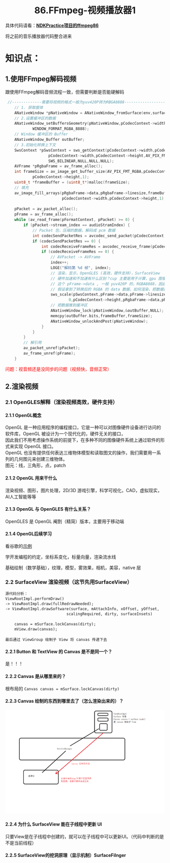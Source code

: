 # <center>86.FFmpeg-视频播放器1<center>

具体代码请看：**[NDKPractice项目的ffmpeg86](https://github.com/EastUp/NDKPractice/tree/master/ffmpeg86)**

将之前的音乐播放器代码整合进来

# 知识点：

## 1.使用FFmpeg解码视频

跟使用FFmpeg解码音频流程一致，但需要判断是否能硬解码

```c++
 //-------------需要将视频的格式一般为yuv420P转为RBGA8888-------------------------//
    // 1. 获取窗体
    ANativeWindow *pNativeWindow = ANativeWindow_fromSurface(env,surface);
    // 2.设置缓冲区的数据
    ANativeWindow_setBuffersGeometry(pNativeWindow,pCodecContext->width,pCodecContext->height,
            WINDOW_FORMAT_RGBA_8888);
    // Window 缓冲区的 Buffer
    ANativeWindow_Buffer outBuffer;
    // 3.初始化转换上下文
    SwsContext *pSwsContext = sws_getContext(pCodecContext->width,pCodecContext->height,pCodecContext->pix_fmt,
                   pCodecContext->width,pCodecContext->height,AV_PIX_FMT_RGBA,
                   SWS_BILINEAR,NULL,NULL,NULL);
    AVFrame *pRgbaFrame = av_frame_alloc();
    int frameSize = av_image_get_buffer_size(AV_PIX_FMT_RGBA,pCodecContext->width,
            pCodecContext->height,1);
    uint8_t *frameBuffer = (uint8_t*)malloc(frameSize);
    // 填充
    av_image_fill_arrays(pRgbaFrame->data,pRgbaFrame->linesize,frameBuffer,AV_PIX_FMT_RGBA,
                         pCodecContext->width,pCodecContext->height,1);

    pPacket = av_packet_alloc();
    pFrame = av_frame_alloc();
    while (av_read_frame(pFormatContext, pPacket) >= 0) {
        if (pPacket->stream_index == audioStramIndex) {
            // Packet 包，压缩的数据，解码成 pcm 数据
            int codecSendPacketRes = avcodec_send_packet(pCodecContext, pPacket);
            if (codecSendPacketRes == 0) {
                int codecReceiveFrameRes = avcodec_receive_frame(pCodecContext, pFrame);
                if (codecReceiveFrameRes == 0) {
                    // AVPacket -> AVFrame
                    index++;
                    LOGE("解码第 %d 帧", index);
                    // 渲染，显示，OpenGLES (高效，硬件支持)，SurfaceView
                    // 硬件加速和不加速有什么区别？cup 主要是用于计算，gpu 图像支持（硬件）
                    // 这个 pFrame->data , 一般 yuv420P 的，RGBA8888，因此需要转换
                    // 假设拿到了转换后的 RGBA 的 data 数据，如何渲染，把数据推到缓冲区
                    sws_scale(pSwsContext,pFrame->data,pFrame->linesize,
                            0,pCodecContext->height,pRgbaFrame->data,pRgbaFrame->linesize);
                    // 把数据推到缓冲区
                    ANativeWindow_lock(pNativeWindow,&outBuffer,NULL);
                    memcpy(outBuffer.bits,frameBuffer,frameSize);
                    ANativeWindow_unlockAndPost(pNativeWindow);
                }
            }
        }
        // 解引用
        av_packet_unref(pPacket);
        av_frame_unref(pFrame);
    }


```


<font color=red>问题：视音频还是没同步的问题（视频快，音频正常）</font>

## 2.渲染视频

### 2.1 OpenGLES解释（渲染视频高效，硬件支持）

#### 2.1.1 OpenGL概念

OpenGL 是一种应用程序的编程接口，它是一种可以对图像硬件设备进行访问的软件库，OpenGL 被设计为一个现代化的，硬件无关的接口，  
因此我们不用考虑操作系统的前提下，在多种不同的图像硬件系统上通过软件的形式来实现 OpenGL 接口。  
OpenGL 也没有提供任何表达三维物体模型和读取图文的操作，我们需要用一系列的几何图元来创建三维物体。  
图元：线，三角形，点，patch  


#### 2.1.2 OpenGL 用来干什么

渲染视频、图形，图片处理，2D/3D 游戏引擎，科学可视化，CAD，虚拟现实，AI人工智能等等

#### 2.1.3 OpenGL 与 OpenGLES 有什么关系？

OpenGLES 是 OpenGL 阉割（精简）版本，主要用于移动端


#### 2.1.4 OpenGL后续学习

看谷歌的[示例](https://github.com/googlesamples/android-ndk/tree/master/gles3jni)  

学开发编程的约定，坐标系变化，标量向量，渲染流水线  

基础绘制（数学基础），纹理，模型，雾效果，相机，美容，native 层  




### 2.2 SurfaceView 渲染视频（这节先用SurfaceView）

```
源代码分析：
ViewRootImpl.performDraw()
-> ViewRootImpl.draw(fullRedrawNeeded);
-> ViewRootImpl.drawSoftware(surface, mAttachInfo, xOffset, yOffset,
                           scalingRequired, dirty, surfaceInsets)
   
    canvas = mSurface.lockCanvas(dirty);
    mView.draw(canvas);

最后通过 ViewGroup 绘制子 View 将 canvas 传递下去

```


#### 2.2.1 Button 和 TextView 的 Canvas 是不是同一个？
是！！！

#### 2.2.2 Canvas 是从哪里来的？
根布局的 `Canvas canvas = mSurface.lockCanvas(dirty)`

#### 2.2.3 Canvas 绘制的东西到哪里去了（怎么渲染出来的）？

![](../pic/86.页面渲染流程.png)

#### 2.2.4 为什么 SurfaceView 能在子线程中更新 UI 

只要View是在子线程中创建的，就可以在子线程中可以更新UI。（代码中判断的是不是当前线程）

#### 2.2.5 SurfaceView的挖洞原理（显示机制）SurfaceFilnger









